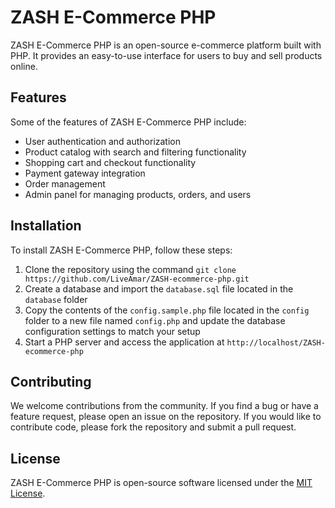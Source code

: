 


# ZASH E-Commerce PHP

ZASH E-Commerce PHP is an open-source e-commerce platform built with PHP. It provides an easy-to-use interface for users to buy and sell products online.

## Features

Some of the features of ZASH E-Commerce PHP include:

- User authentication and authorization
- Product catalog with search and filtering functionality
- Shopping cart and checkout functionality
- Payment gateway integration
- Order management
- Admin panel for managing products, orders, and users

## Installation

To install ZASH E-Commerce PHP, follow these steps:

1. Clone the repository using the command `git clone https://github.com/LiveAmar/ZASH-ecommerce-php.git`
2. Create a database and import the `database.sql` file located in the `database` folder
3. Copy the contents of the `config.sample.php` file located in the `config` folder to a new file named `config.php` and update the database configuration settings to match your setup
4. Start a PHP server and access the application at `http://localhost/ZASH-ecommerce-php`

## Contributing

We welcome contributions from the community. If you find a bug or have a feature request, please open an issue on the repository. If you would like to contribute code, please fork the repository and submit a pull request.

## License

ZASH E-Commerce PHP is open-source software licensed under the [MIT License](https://opensource.org/licenses/MIT).
